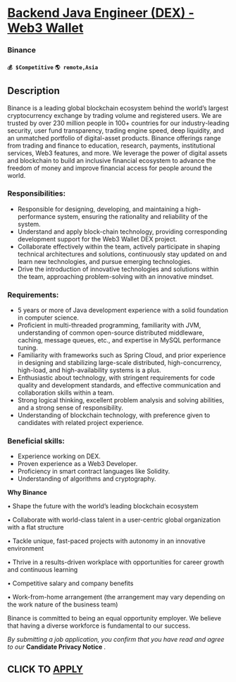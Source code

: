 # [Backend Java Engineer (DEX) - Web3 Wallet](https://www.remotewlb.com/apply/backend-java-engineer-dex-web3-wallet)  
### Binance  
#### `💰 $Competitive` `🌎 remote,Asia`  

## Description

Binance is a leading global blockchain ecosystem behind the world’s largest cryptocurrency exchange by trading volume and registered users. We are trusted by over 230 million people in 100+ countries for our industry-leading security, user fund transparency, trading engine speed, deep liquidity, and an unmatched portfolio of digital-asset products. Binance offerings range from trading and finance to education, research, payments, institutional services, Web3 features, and more. We leverage the power of digital assets and blockchain to build an inclusive financial ecosystem to advance the freedom of money and improve financial access for people around the world.

  

  

### Responsibilities:

* Responsible for designing, developing, and maintaining a high-performance system, ensuring the rationality and reliability of the system.
* Understand and apply block-chain technology, providing corresponding development support for the Web3 Wallet DEX project.
* Collaborate effectively within the team, actively participate in shaping technical architectures and solutions, continuously stay updated on and learn new technologies, and pursue emerging technologies.
* Drive the introduction of innovative technologies and solutions within the team, approaching problem-solving with an innovative mindset.

  

### Requirements:

* 5 years or more of Java development experience with a solid foundation in computer science.
* Proficient in multi-threaded programming, familiarity with JVM, understanding of common open-source distributed middleware, caching, message queues, etc., and expertise in MySQL performance tuning.
* Familiarity with frameworks such as Spring Cloud, and prior experience in designing and stabilizing large-scale distributed, high-concurrency, high-load, and high-availability systems is a plus.
* Enthusiastic about technology, with stringent requirements for code quality and development standards, and effective communication and collaboration skills within a team.
* Strong logical thinking, excellent problem analysis and solving abilities, and a strong sense of responsibility.
* Understanding of blockchain technology, with preference given to candidates with related project experience.

  

### Beneficial skills:

* Experience working on DEX.
* Proven experience as a Web3 Developer.
* Proficiency in smart contract languages like Solidity.
* Understanding of algorithms and cryptography.

  

 **Why Binance**

• Shape the future with the world’s leading blockchain ecosystem

• Collaborate with world-class talent in a user-centric global organization with a flat structure

• Tackle unique, fast-paced projects with autonomy in an innovative environment

• Thrive in a results-driven workplace with opportunities for career growth and continuous learning

• Competitive salary and company benefits

• Work-from-home arrangement (the arrangement may vary depending on the work nature of the business team)

  

Binance is committed to being an equal opportunity employer. We believe that having a diverse workforce is fundamental to our success.

 _By submitting a job application, you confirm that you have read and agree to our_ **Candidate Privacy Notice** _._

  
## CLICK TO [APPLY](https://www.remotewlb.com/apply/backend-java-engineer-dex-web3-wallet)

